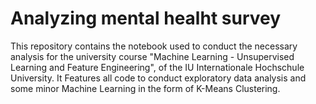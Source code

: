 # Analyzing mental healht survey
This repository contains the notebook used to conduct the necessary analysis for the university course "Machine Learning - Unsupervised Learning and Feature Engineering", of the IU Internationale Hochschule University.
It Features all code to conduct exploratory data analysis and some minor Machine Learning in the form of K-Means Clustering.
